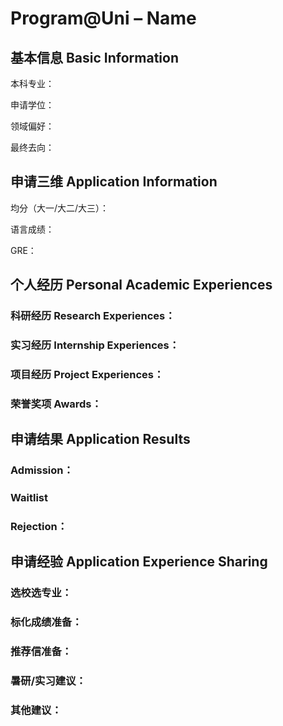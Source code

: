 # Program@Uni – Name

## 基本信息 Basic Information

本科专业：

申请学位：

领域偏好：

最终去向：


## 申请三维 Application Information

均分（大一/大二/大三）：

语言成绩：

GRE：


## 个人经历 Personal Academic Experiences

### 科研经历 Research Experiences：

### 实习经历 Internship Experiences：

### 项目经历 Project Experiences：

### 荣誉奖项 Awards：



## 申请结果 Application Results

### Admission：

### Waitlist

### Rejection：



## 申请经验 Application Experience Sharing

### 选校选专业：

### 标化成绩准备：


### 推荐信准备：


### 暑研/实习建议：


### 其他建议：